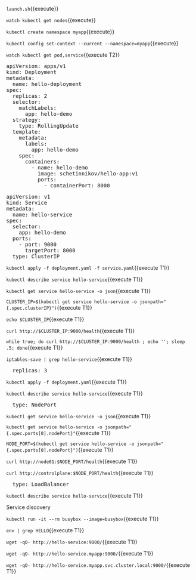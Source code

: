 `launch.sh`{{execute}}

`watch kubectl get nodes`{{execute}}

`kubectl create namespace myapp`{{execute}}

`kubectl config set-context --current --namespace=myapp`{{execute}}

`watch kubectl get pod,service`{{execute T2}}

<pre class="file" data-filename="./deployment.yaml" data-target="replace">
apiVersion: apps/v1
kind: Deployment
metadata:
  name: hello-deployment
spec:
  replicas: 2
  selector:
    matchLabels:
      app: hello-demo
  strategy:
    type: RollingUpdate
  template:
    metadata:
      labels:
        app: hello-demo
    spec:
      containers:
        - name: hello-demo
          image: schetinnikov/hello-app:v1
          ports:
            - containerPort: 8000
</pre>

<pre class="file" data-filename="./service.yaml" data-target="replace">
apiVersion: v1
kind: Service
metadata:
  name: hello-service
spec:
  selector:
    app: hello-demo
  ports:
    - port: 9000
      targetPort: 8000
  type: ClusterIP
</pre>

`kubectl apply -f deployment.yaml -f service.yaml`{{execute T1}}

`kubectl describe service hello-service`{{execute T1}}

`kubectl get service hello-service -o json`{{execute T1}}

`CLUSTER_IP=$(kubectl get service hello-service -o jsonpath="{.spec.clusterIP}")`{{execute T1}}

`echo $CLUSTER_IP`{{execute T1}}

`curl http://$CLUSTER_IP:9000/health`{{execute T1}}

`while true; do curl http://$CLUSTER_IP:9000/health ; echo ''; sleep .5; done`{{execute T1}}

`iptables-save | grep hello-service`{{execute T1}}

<pre class="file" data-filename="./deployment.yaml" data-target="insert" data-marker="  replicas: 2">
  replicas: 3</pre>

`kubectl apply -f deployment.yaml`{{execute T1}}

`kubectl describe service hello-service`{{execute T1}}

<pre class="file" data-filename="./service.yaml" data-target="insert" data-marker="  type: ClusterIP">
  type: NodePort</pre>

`kubectl get service hello-service -o json`{{execute T1}}

`kubectl get service hello-service -o jsonpath="{.spec.ports[0].nodePort}"`{{execute T1}}

`NODE_PORT=$(kubectl get service hello-service -o jsonpath="{.spec.ports[0].nodePort}")`{{execute T1}}

`curl http://node01:$NODE_PORT/health`{{execute T1}}

`curl http://controlplane:$NODE_PORT/health`{{execute T1}}

<pre class="file" data-filename="./service.yaml" data-target="insert" data-marker="  type: NodePort">
  type: LoadBalancer</pre>

`kubectl describe service hello-service`{{execute T1}}


Service discovery

`kubectl run -it --rm busybox --image=busybox`{{execute T1}}

`env | grep HELLO`{{execute T1}}

`wget -qO- http://hello-service:9000/`{{execute T1}}

`wget -qO- http://hello-service.myapp:9000/`{{execute T1}}

`wget -qO- http://hello-service.myapp.svc.cluster.local:9000/`{{execute T1}}
